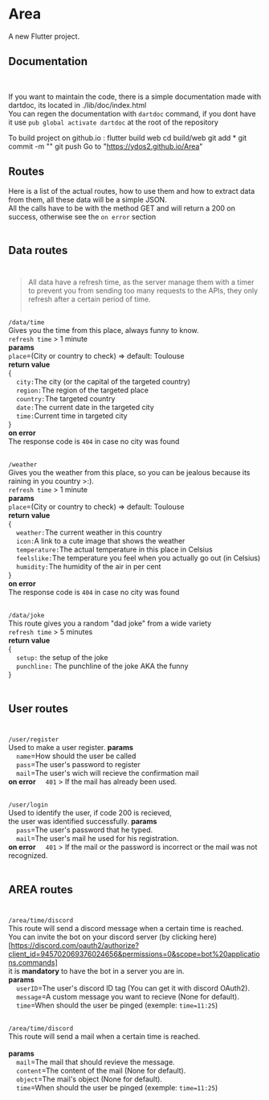 # Area

A new Flutter project.

## Documentation

<br/>

If you want to maintain the code, there is a simple documentation made with dartdoc, its located in ./lib/doc/index.html <br/>
You can regen the documentation with `dartdoc` command, if you dont have it use `pub global activate dartdoc` at the root of the repository <br/>

To build project on github.io :
flutter build web
cd build/web
git add *
git commit -m ""
git push
Go to "https://ydos2.github.io/Area"

## Routes

Here is a list of the actual routes, how to use them and how to extract data from them, all these data will be a simple JSON.<br>
All the calls have to be with the method GET and will return a 200 on success, otherwise see the `on error` section <br> <br>

## Data routes<br><br>

> All data have a refresh time, as the server manage them with a timer to prevent you from sending too many requests to the APIs, they only refresh after a certain period of time.<br><br>

`/data/time`<br>
Gives you the time from this place, always funny to know.<br>
`refresh time` \> 1 minute<br>
**params**<br>
`place`=(City or country to check) \=> default: Toulouse<br>
**return value**<br>
{<br>
&nbsp;&nbsp;&nbsp;&nbsp;`city:`The city (or the capital of the targeted country)<br>
&nbsp;&nbsp;&nbsp;&nbsp;`region:`The region of the targeted place<br>
&nbsp;&nbsp;&nbsp;&nbsp;`country:`The targeted country<br>
&nbsp;&nbsp;&nbsp;&nbsp;`date:`The current date in the targeted city<br>
&nbsp;&nbsp;&nbsp;&nbsp;`time:`Current time in targeted city<br>
}<br>
**on error**<br>
The response code is `404` in case no city was found<br><br>

`/weather`<br>
Gives you the weather from this place, so you can be jealous because its raining in you country \>\:\).<br>
`refresh time` \> 1 minute<br>
**params**<br>
`place`=(City or country to check) \=> default: Toulouse<br>
**return value**<br>
{<br>
&nbsp;&nbsp;&nbsp;&nbsp;`weather:`The current weather in this country<br>
&nbsp;&nbsp;&nbsp;&nbsp;`icon:`A link to a cute image that shows the weather<br>
&nbsp;&nbsp;&nbsp;&nbsp;`temperature:`The actual temperature in this place in Celsius<br>
&nbsp;&nbsp;&nbsp;&nbsp;`feelslike:`The temperature you feel when you actually go out (in Celsius)<br>
&nbsp;&nbsp;&nbsp;&nbsp;`humidity:`The humidity of the air in per cent<br>
}<br>
**on error**<br>
The response code is `404` in case no city was found<br><br>

`/data/joke` <br>
This route gives you a random "dad joke" from a wide variety <br>
`refresh time` \> 5 minutes<br>
**return value** <br>
{ <br>
&nbsp;&nbsp;&nbsp;&nbsp;`setup:` the setup of the joke  <br>
&nbsp;&nbsp;&nbsp;&nbsp;`punchline:` The punchline of the joke AKA the funny<br>
} <br><br>

## User routes <br><br>

`/user/register`<br>
Used to make a user register.
**params** <br>
&nbsp;&nbsp;&nbsp;&nbsp;`name`=How should the user be called<br>
&nbsp;&nbsp;&nbsp;&nbsp;`pass`=The user's password to register<br>
&nbsp;&nbsp;&nbsp;&nbsp;`mail`=The user's wich will recieve the confirmation mail<br>
**on error**
&nbsp;&nbsp;&nbsp;&nbsp;`401` \> If the mail has already been used.<br><br>

`/user/login`<br>
Used to identify the user, if code 200 is recieved,<br>
the user was identified successfully.
**params** <br>
&nbsp;&nbsp;&nbsp;&nbsp;`pass`=The user's password that he typed.<br>
&nbsp;&nbsp;&nbsp;&nbsp;`mail`=The user's mail he used for his registration.<br>
**on error**
&nbsp;&nbsp;&nbsp;&nbsp;`401` \> If the mail or the password is incorrect or the mail was not recognized.<br><br>

## AREA routes<br><br>

`/area/time/discord`<br>
This route will send a discord message when a certain time is reached.<br>
You can invite the bot on your discord server (by clicking here)[https://discord.com/oauth2/authorize?client_id=945702069376024656&permissions=0&scope=bot%20applications.commands]<br>
it is **mandatory** to have the bot in a server you are in.<br>
**params** <br>
&nbsp;&nbsp;&nbsp;&nbsp;`userID`=The user's discord ID tag (You can get it with discord OAuth2).<br>
&nbsp;&nbsp;&nbsp;&nbsp;`message`=A custom message you want to recieve (None for default).<br>
&nbsp;&nbsp;&nbsp;&nbsp;`time`=When should the user be pinged (exemple: `time=11:25`)<br><br>

`/area/time/discord`<br>
This route will send a mail when a certain time is reached.<br><br>
**params** <br>
&nbsp;&nbsp;&nbsp;&nbsp;`mail`=The mail that should revieve the message.<br>
&nbsp;&nbsp;&nbsp;&nbsp;`content`=The content of the mail (None for default).<br>
&nbsp;&nbsp;&nbsp;&nbsp;`object`=The mail's object (None for default).<br>
&nbsp;&nbsp;&nbsp;&nbsp;`time`=When should the user be pinged (exemple: `time=11:25`)<br><br>
